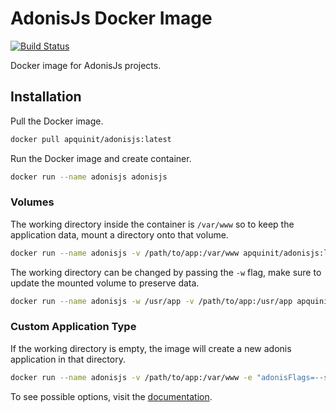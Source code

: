 # AdonisJs Docker Image

[![Build Status](https://travis-ci.org/apquinit/docker-adonisjs.svg?branch=master)](https://travis-ci.org/apquinit/docker-adonisjs)

Docker image for AdonisJs projects.

## Installation

Pull the Docker image.

```bash
docker pull apquinit/adonisjs:latest
```

Run the Docker image and create container.

```bash
docker run --name adonisjs adonisjs
```

### Volumes

The working directory inside the container is `/var/www` so to keep the application data, mount a directory onto that volume.

```bash
docker run --name adonisjs -v /path/to/app:/var/www apquinit/adonisjs:latest
```

The working directory can be changed by passing the `-w` flag, make sure to update the mounted volume to preserve data.

```bash
docker run --name adonisjs -w /usr/app -v /path/to/app:/usr/app apquinit/adonisjs:latest
```

### Custom Application Type

If the working directory is empty, the image will create a new adonis application in that directory.

```bash
docker run --name adonisjs -v /path/to/app:/var/www -e "adonisFlags=--slim --yarn" apquinit/adonisjs:latest
```

To see possible options, visit the [documentation](http://dev.adonisjs.com/docs/4.0/installation#_customizing_new_command).
